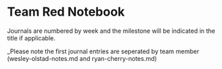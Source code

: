 # Team Red Notebook

Journals are numbered by week and the milestone will be indicated in the title if applicable.

_Please note the first journal entries are seperated by team member (wesley-olstad-notes.md and ryan-cherry-notes.md)
